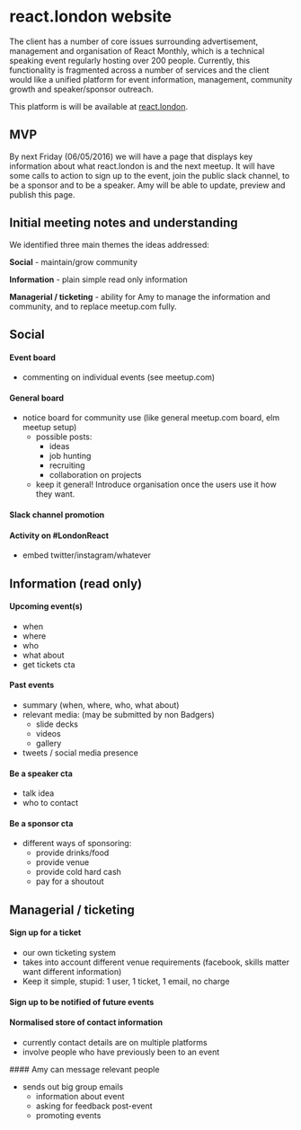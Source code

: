 # react.london website

The client has a number of core issues surrounding advertisement, management and organisation of React Monthly, which is a technical speaking event regularly hosting over 200 people. Currently, this functionality is fragmented across a number of services and the client would like a unified platform for event information, management, community growth and speaker/sponsor outreach.

This platform is will be available at [react.london](react.london).


## MVP
By next Friday (06/05/2016) we will have a page that displays key information about what react.london is and the next meetup. It will have some calls to action to sign up to the event, join the public slack channel, to be a sponsor and to be a speaker. Amy will be able to update, preview and publish this page.

## Initial meeting notes and understanding

We identified three main themes the ideas addressed:

**Social** - maintain/grow community

**Information** - plain simple read only information

**Managerial / ticketing** - ability for Amy to manage the information and community, and to replace meetup.com fully.

## Social

#### Event board
* commenting on individual events (see meetup.com)

#### General board
* notice board for community use (like general meetup.com board, elm meetup setup)
  * possible posts:
    * ideas
    * job hunting
    * recruiting
    * collaboration on projects
  * keep it general! Introduce organisation once the users use it how they want.

#### Slack channel promotion

#### Activity on #LondonReact
  * embed twitter/instagram/whatever


## Information (read only)

#### Upcoming event(s)
  * when
  * where
  * who
  * what about
  * get tickets cta

#### Past events
  * summary (when, where, who, what about)
  * relevant media: (may be submitted by non Badgers)
    * slide decks
    * videos
    * gallery
  * tweets / social media presence

#### Be a speaker cta
  * talk idea
  * who to contact

#### Be a sponsor cta
  * different ways of sponsoring:
    * provide drinks/food
    * provide venue
    * provide cold hard cash
    * pay for a shoutout

## Managerial / ticketing

#### Sign up for a ticket
  * our own ticketing system
  * takes into account different venue requirements (facebook, skills matter want different information)
  * Keep it simple, stupid: 1 user, 1 ticket, 1 email, no charge

#### Sign up to be notified of future events

#### Normalised store of contact information
  * currently contact details are on multiple platforms
  * involve people who have previously been to an event

#### Amy can message relevant people
  * sends out big group emails
    * information about event
    * asking for feedback post-event
    * promoting events
